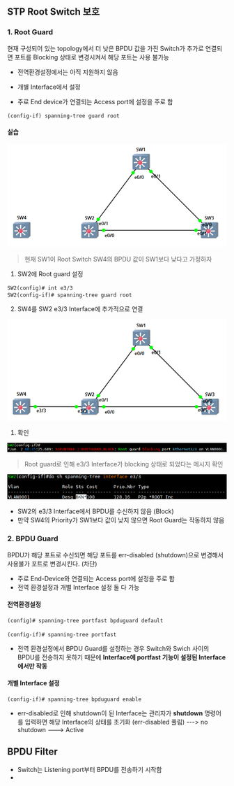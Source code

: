 STP Root Switch 보호
---

### 1. Root Guard

현재 구성되어 있는 topology에서 더 낮은 BPDU 값을 가진 Switch가 추가로 연결되면 포트를 Blocking 상태로 변경시켜서 해당 포트는 사용 불가능

- 전역환경설정에서는 아직 지원하지 않음

- 개별 Interface에서 설정
- 주로 End device가 연결되는 Access port에 설정을 주로 함

```
(config-if) spanning-tree guard root
```


#### 실습

![](images/2023-08-08-13-36-28.png)

> 현재 SW1이 Root Switch
> SW4의 BPDU 값이 SW1보다 낮다고 가정하자

1. SW2에 Root guard 설정   
  ```
  SW2(config)# int e3/3
  SW2(config-if)# spanning-tree guard root
  ```

2. SW4를 SW2 e3/3 Interface에 추가적으로 연결   

![](images/2023-08-08-13-38-22.png)   

1. 확인

![](images/2023-08-08-13-38-39.png)   
> Root guard로 인해 e3/3 Interface가 blocking 상태로 되었다는 메시지 확인   

  ![](images/2023-08-08-13-39-11.png)   
  * SW2의 e3/3 Interface에서 BPDU를 수신하지 않음 (Block)
  * 만약 SW4의 Priority가 SW1보다 값이 낮지 않으면 Root Guard는 작동하지 않음



### 2. BPDU Guard

BPDU가 해당 포트로 수신되면 해당 포트를 err-disabled (shutdown)으로 변경해서 사용불가 포트로 변경시킨다. (차단)

- 주로 End-Device와 연결되는 Access port에 설정을 주로 함
- 전역 환경설정과 개별 Interface 설정 둘 다 가능

#### 전역환경설정
```
(config)# spanning-tree portfast bpduguard default

(config-if)# spanning-tree portfast
```
- 전역 환경설정에서 BPDU Guard를 설정하는 경우 Switch와 Swich 사이의 BPDU를 전송하지 못하기 때문에 **Interface에 portfast 기능이 설정된 Interface에서만 작동**


#### 개별 Interface 설정
```
(config-if)# spanning-tree bpduguard enable
```

- err-disabled로 인해 shutdown이 된 Interface는 관리자가 **shutdown** 명령어를 입력하면 해당 Interface의 상태를 초기화 (err-disabled 풀림) ---> no shutdown ---> Active




BPDU Filter
---

- Switch는 Listening port부터 BPDU를 전송하기 시작함
- 